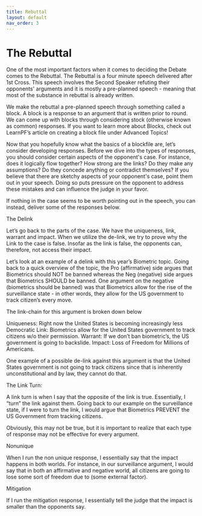 ```yaml
---
title: Rebuttal
layout: default
nav_order: 3
---
```


# The Rebuttal 




One of the most important factors when it comes to deciding the Debate comes to the Rebuttal. The Rebuttal is a four minute speech delivered after 1st Cross. This speech involves the Second Speaker refuting their opponents' arguments and it is mostly a pre-planned speech - meaning that most of the substance in rebuttal is already written. 


We make the rebuttal a pre-planned speech through something called a block. A block is a response to an argument that is written prior to round. We can come up with blocks through considering stock (otherwise known as common) responses. If you want to learn more about Blocks, check out LearnPF’s article on creating a block file under Advanced Topics!


Now that you hopefully know what the basics of a blockfile are, let’s consider developing responses. Before we dive into the types of responses, you should consider certain aspects of the opponent's case. For instance, does it logically flow together? How strong are the links? Do they make any assumptions? Do they concede anything or contradict themselves? If you believe that there are sketchy aspects of your opponent's case, point them out in your speech. Doing so puts pressure on the opponent to address these mistakes and can influence the judge in your favor. 


If nothing in the case seems to be worth pointing out in the speech, you can instead, deliver some of the responses below. 




The Delink


Let’s go back to the parts of the case. We have the uniqueness, link, warrant and impact. When we utilize the de-link, we try to prove why the Link to the case is false. Insofar as the link is false, the opponents can, therefore, not access their impact. 


Let’s look at an example of a delink with this year’s Biometric topic. Going back to a quick overview of the topic, the Pro (affirmative) side argues that Biometrics should NOT be banned whereas the Neg (negative) side argues that Biometrics SHOULD be banned.  One argument on the negative (biometrics should be banned) was that Biometrics allow for the rise of the surveillance state - in other words, they allow for the US government to track citizen’s every move. 


The link-chain for this argument is broken down below 


Uniqueness: Right now the United States is becoming increasingly less Democratic 
Link: Biometrics allow for the United States government to track citizens w/o their permission. 
Warrant: If we don’t ban biometric’s, the US government is going to backslide. 
Impact: Loss of Freedom for Millions of Americans. 


One example of a possible de-link against this argument is that the United States government is not going to track citizens since that is inherently unconstitutional and by law, they cannot do that. 


The Link Turn: 


A link turn is when I say that the opposite of the link is true. Essentially, I “turn” the link against them. Going back to our example on the surveillance state, if I were to turn the link, I would argue that Biometrics PREVENT the US Government from tracking citizens. 


Obviously, this may not be true, but it is important to realize that each type of response may not be effective for every argument. 


Nonunique 




When I run the non unique response, I essentially say that the impact happens in both worlds. For instance, in our surveillance argument, I would say that in both an affirmative and negative world, all citizens are going to lose some sort of freedom due to (some external factor). 


Mitigation 


If I run the mitigation response, I essentially tell the judge that the impact is smaller than the opponents say. 




